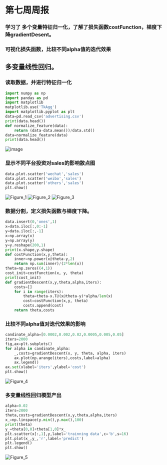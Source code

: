 # 第七周周报
### 学习了 多个变量特征归一化，了解了损失函数costFunction，梯度下降gradientDesent。  
### 可视化损失函数，比较不同alpha值的迭代效果
## 多变量线性回归。
### 读取数据，并进行特征归一化
```python
import numpy as np
import pandas as pd
import matplotlib
matplotlib.use('TkAgg')
import matplotlib.pyplot as plt
data=pd.read_csv('advertising.csv')
print(data.head())
def normalize_feature(data):
    return (data-data.mean())/data.std()
data=normalize_feature(data)
print(data.head())
```
![image](https://github.com/user-attachments/assets/e4c692bb-b8c5-40fe-9278-1c31690a98b5)  
### 显示不同平台投资对sales的影响散点图  
```python
data.plot.scatter('wechat','sales')
data.plot.scatter('weibo','sales')
data.plot.scatter('others','sales')
plt.show()
```
![Figure_1](https://github.com/user-attachments/assets/408baca5-8d8c-4695-b44b-b622ca3d20cc)
![Figure_2](https://github.com/user-attachments/assets/2a1cad06-c52d-4cd6-879d-7adebe1085f1)
![Figure_3](https://github.com/user-attachments/assets/434a93fa-a62c-4bfa-b143-28d274058e46)  
### 数据分割，定义损失函数与梯度下降。
```python
data.insert(0,'ones',1)
x=data.iloc[:,0:-1]
y=data.iloc[:,-1]
x=np.array(x)
y=np.array(y)
y=y.reshape(200,1)
print(x.shape,y.shape)
def costFunction(x,y,theta):
    inner=np.power(x@theta-y,2)
    return np.sum(inner)/(2*len(x))
theta=np.zeros((4,1))
cost_init=costFunction(x, y, theta)
print(cost_init)
def gradientDescent(x,y,theta,alpha,iters):
    costs=[]
    for i in range(iters):
        theta=theta-x.T@(x@theta-y)*alpha/len(x)
        cost=costFunction(x,y, theta)
        costs.append(cost)
    return theta,costs
```
### 比较不同alpha值对迭代效果的影响 
```python
candinate_alpha=[0.0002,0.002,0.02,0.0005,0.005,0.05]
iters=2000
fig,ax=plt.subplots()
for alpha in candinate_alpha:
    _,costs=gradientDescent(x, y, theta, alpha, iters)
    ax.plot(np.arange(iters),costs,label=alpha)
    ax.legend()
ax.set(xlabel='iters',ylabel='cost')
plt.show()
```
![Figure_4](https://github.com/user-attachments/assets/de3edafd-8e80-4d3f-8264-30eecadda433)  
### 多变量线性回归模型产出 
```python
alpha=0.02
iters=2000
theta,costs=gradientDescent(x,y,theta,alpha,iters)
x_=np.linspace(y.min(),y.max(),100)
print(theta)
y_=theta[0,0]+theta[1,0]*x_
plt.scatter(x[:,1],y,label='trainning data',c='b',s=16)
plt.plot(x_,y_,'r',label='predict')
plt.legend()
plt.show()
```
![Figure_5](https://github.com/user-attachments/assets/f68b918d-2796-4a31-831b-2634db6801c7)
